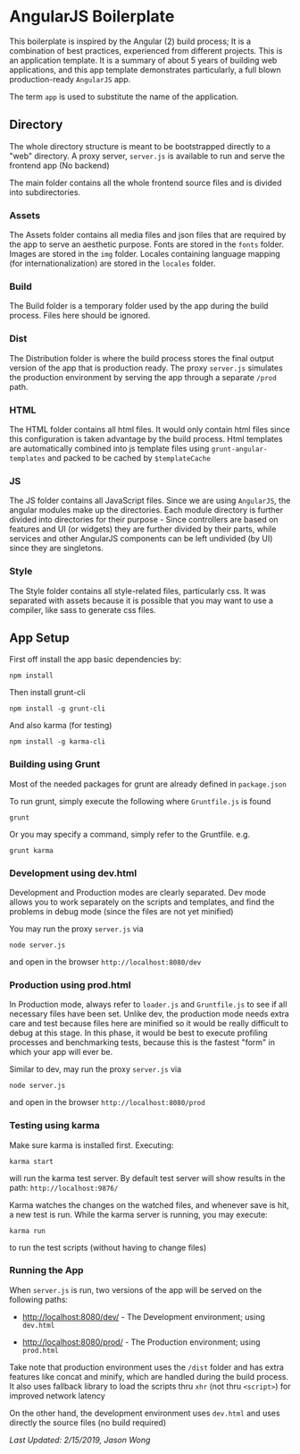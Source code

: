 # AngularJS Boilerplate

This boilerplate is inspired by the Angular (2) build process; It is a combination of best practices,
experienced from different projects. This is an application template. It is a summary of about 5 years of
building web applications, and this app template demonstrates particularly, a full blown production-ready `AngularJS` app.

The term `app` is used to substitute the name of the application.

## Directory

The whole directory structure is meant to be bootstrapped directly to a "web" directory. A proxy server, `server.js` is available
to run and serve the frontend app (No backend)

The main folder contains all the whole frontend source files and is divided into subdirectories.

### Assets

The Assets folder contains all media files and json files that are required by the app to serve an aesthetic purpose.
Fonts are stored in the `fonts` folder. Images are stored in the `img` folder. Locales containing language mapping (for internationalization) are stored in
the `locales` folder. 

### Build

The Build folder is a temporary folder used by the app during the build process. Files here should be ignored.

### Dist

The Distribution folder is where the build process stores the final output version of the app that is production ready.
The proxy `server.js` simulates the production environment by serving the app through a separate `/prod` path.

### HTML

The HTML folder contains all html files. It would only contain html files since this configuration is taken advantage
by the build process. Html templates are automatically combined into js template files using `grunt-angular-templates` 
and packed to be cached by `$templateCache`

### JS

The JS folder contains all JavaScript files. Since we are using `AngularJS`, the angular modules make up the
directories. Each module directory is further divided into directories for their purpose - Since controllers are based
on features and UI (or widgets) they are further divided by their parts, while services and other AngularJS components
can be left undivided (by UI) since they are singletons.

### Style

The Style folder contains all style-related files, particularly css. It was separated with assets because it is possible
that you may want to use a compiler, like sass to generate css files.

## App Setup

First off install the app basic dependencies by:

    npm install
    
Then install grunt-cli

    npm install -g grunt-cli

And also karma (for testing)

    npm install -g karma-cli

### Building using Grunt

Most of the needed packages for grunt are already defined in `package.json`

To run grunt, simply execute the following where `Gruntfile.js` is found

    grunt

Or you may specify a command, simply refer to the Gruntfile. e.g.

    grunt karma

### Development using dev.html

Development and Production modes are clearly separated. Dev mode allows you to work separately on the scripts and
templates, and find the problems in debug mode (since the files are not yet minified)

You may run the proxy `server.js` via

    node server.js
    
and open in the browser `http://localhost:8080/dev`

### Production using prod.html

In Production mode, always refer to `loader.js` and `Gruntfile.js` to see if all necessary files have been set. Unlike
dev, the production mode needs extra care and test because files here are minified so it would be really difficult to
debug at this stage. In this phase, it would be best to execute profiling processes and benchmarking tests, because
this is the fastest "form" in which your app will ever be.

Similar to dev, may run the proxy `server.js` via

    node server.js
    
and open in the browser `http://localhost:8080/prod`

### Testing using karma

Make sure karma is installed first. Executing:

    karma start
    
will run the karma test server. By default test server will show results in the path: `http://localhost:9876/`

Karma watches the changes on the watched files, and whenever save is hit, a new test is run. While the karma server
is running, you may execute:

    karma run
    
to run the test scripts (without having to change files)

### Running the App

When `server.js` is run, two versions of the app will be served on the following paths:

- [http://localhost:8080/dev/](http://localhost:8080/dev/) - The Development environment; using `dev.html`

- [http://localhost:8080/prod/](http://localhost:8080/prod/) - The Production environment; using `prod.html`

Take note that production environment uses the `/dist` folder and has extra features like concat and minify,
 which are handled during the build process. It also uses fallback library to load the scripts thru `xhr` 
 (not thru `<script>`) for improved network latency
 
On the other hand, the development environment uses `dev.html` and uses directly the source files 
(no build required)

_Last Updated: 2/15/2019, Jason Wong_